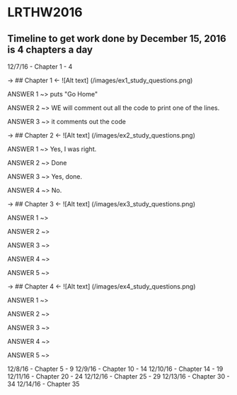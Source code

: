 # LRTHW2016

## Timeline to get work done by December 15, 2016 is 4 chapters a day

12/7/16  - Chapter 1 - 4

-> ## Chapter 1 <-
![Alt text] (/images/ex1_study_questions.png)


ANSWER 1 ~> puts "Go Home"

ANSWER 2 ~> WE will comment out all the code to print one of the lines.

ANSWER 3 ~> it comments out the code

-> ## Chapter 2 <-
![Alt text] (/images/ex2_study_questions.png)

ANSWER 1 ~> Yes, I was right.

ANSWER 2 ~> Done

ANSWER 3 ~> Yes, done.

ANSWER 4 ~> No.

-> ## Chapter 3 <-
![Alt text] (/images/ex3_study_questions.png)

ANSWER 1 ~>

ANSWER 2 ~>

ANSWER 3 ~>

ANSWER 4 ~>

ANSWER 5 ~>

-> ## Chapter 4 <-
![Alt text] (/images/ex4_study_questions.png)

ANSWER 1 ~>

ANSWER 2 ~>

ANSWER 3 ~>

ANSWER 4 ~>

ANSWER 5 ~>

12/8/16 - Chapter 5 - 9
12/9/16 - Chapter 10 - 14
12/10/16 - Chapter 14 - 19
12/11/16 - Chapter 20 - 24
12/12/16 - Chapter 25 - 29
12/13/16 - Chapter 30 - 34
12/14/16 - Chapter 35

